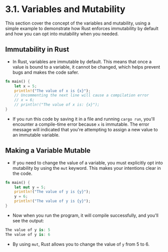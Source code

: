 # 3.1. Variables and Mutability

This section cover the concept of the variables and mutability, using a simple example to demonstrate how Rust enforces immutability by default and how you can opt into mutability when you needed.

## Immutability in Rust

- In Rust, variables are immutable by default. This means that once a value is bound to a variable, it cannot be changed, which helps prevent bugs and makes the code safer.

```rust
fn main() {
    let x = 5;
    println!("The value of x is {x}");
    // Uncommenting the next line will cause a compilation error
    // x = 6;
    // println!("The value of x is: {x}");
}
```

- If you run this code by saving it in a file and running `cargo run`, you'll encounter a compile-time error because `x` is immutable. The error message will indicated that you're attempting to assign a new value to an immutable variable.

## Making a Variable Mutable

- If you need to change the value of a variable, you must explicitly opt into mutability by using the `mut` keyword. This makes your intentions clear in the code.

```rust
fn main() {
    let mut y = 5;
    println!("The value of y is {y}");
    y = 6;
    println!("The value of y is {y}");
}
```

- Now when you run the program, it will compile successfully, and you'll see the output:

```csharp
The value of y is: 5
The value of y is: 6
```

- By using `mut`, Rust allows you to change the value of `y` from 5 to 6.
